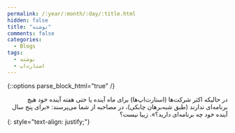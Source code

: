 ```yaml
---
permalink: /:year/:month/:day/:title.html
hidden: false
title: "نوشته"
comments: false
categories:
  - Blogs
tags:
  - نوشته
  - استارت‌اپ
---
```


{::options parse_block_html="true" /}
<div dir='rtl' align='right'>
در حالیکه اکثر شرکت‌ها (استارت‌اپ‌ها) برای ماه آینده یا حتی هفته آینده خود هیچ برنامه‌ای ندارند (طبق شبه‌برهان چابکی)، در مصاحبه از شما می‌پرسند: «برای پنج سال آینده خود چه برنامه‌ای دارید؟». 
زیبا نیست؟
</div>
{: style="text-align: justify;"}